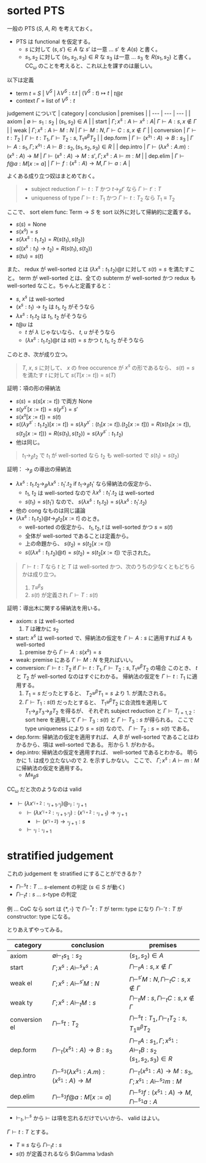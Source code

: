# sorted PTS
一般の PTS ($S$, $A$, $R$) を考えておく。
- PTS は functional を仮定する。
    - $s$ に対して $(s, s') \in A$ な $s'$ は一意 ... $s'$ を $A(s)$ と書く。
    - $s_1, s_2$ に対して $(s_1, s_2, s_3) \in R$ な $s_3$ は一意 ... $s_3$ を $R(s_1, s_2)$ と書く。
$\text{CC}_\omega$ のことを考えると、これ以上を課すのは厳しい。

以下は定義
- term $t$ = $S$ | $V^S$ | $\lambda V^S: t. t$ | $(V^S: t) \mapsto t$ | $t @ t$
- context $\Gamma$ = list of $V^S: t$

judgement について
| category | conclusion | premises |
| --- | --- | --- |
| axiom | $\emptyset \vdash s_1: s_2$ | $(s_1, s_2) \in A$ |
| start | $\Gamma; x^s: A \vdash x^s: A$| $\Gamma \vdash A: s, x \notin \Gamma$ |
| weak | $\Gamma; x^s: A \vdash M: N$ | $\Gamma \vdash M: N, \Gamma \vdash C: s, x \notin \Gamma$ |
| conversion | $\Gamma \vdash t: T_2$ | $\Gamma \vdash t: T_1, \Gamma \vdash T_2: s, T_1 \equiv^\beta T_2$ |
| dep.form | $\Gamma \vdash (x^{s_1}: A) \to B: s_3$ | $\Gamma \vdash A: s_1, \Gamma; x^{s_1}: A \vdash B: s_2, (s_1, s_2, s_3) \in R$ |
| dep.intro | $\Gamma \vdash (\lambda x^s: A. m): (x^s: A) \to M$ | $\Gamma \vdash (x^s: A) \to M: s', \Gamma; x^s: A \vdash m: M$ |
| dep.elim | $\Gamma \vdash f @ a: M[x := a]$ | $\Gamma \vdash f: (x^s: A) \to M, \Gamma \vdash a: A$ |

よくある成り立つ奴はまとめておく。
> - subject reduction $\Gamma \vdash t: T$ かつ $t \to_\beta t'$ なら $\Gamma \vdash t': T$
> - uniqueness of type $\Gamma \vdash t: T_1$ かつ $\Gamma \vdash t: T_2$ なら $T_1 \equiv T_2$

ここで、 sort elem func: $\text{Term} \to S$ を sort 以外に対して帰納的に定義する。
- $s(s) = \text{None}$
- $s(x^s) = s$
- $s(\lambda x^s: t_1. t_2) = R(s(t_1), s(t_2))$
- $s((x^s: t_1) \to t_2) = R(s(t_1), s(t_2))$
- $s(t u) = s(t)$

また、 redux が well-sorted とは $(\lambda x^s: t_1. t_2) @ t$ に対して $s(t) = s$ を満たすこと。
term が well-sorted とは、全ての subterm が well-sorted かつ redux も well-sorted なこと。ちゃんと定義すると：
- $s$, $x^s$ は well-sorted
- $(x^s: t_1) \to t_2$ は $t_1$, $t_2$ がそうなら
- $\lambda x^s: t_1. t_2$ は $t_1$, $t_2$ がそうなら
- $t @ u$ は
    - $t$ が $\lambda$ じゃないなら、 $t$, $u$ がそうなら
    - $(\lambda x^s: t_1. t_2) @ t$ は $s(t) = s$ かつ $t$, $t_1$, $t_2$ がそうなら

このとき、次が成り立つ。
> $T$, $x$, $s$ に対して、 $x$ の free occurence が $x^s$ の形であるなら、
> $s(t) = s$ を満たす $t$ に対して $s(T[x := t]) = s(T)$ 

証明：項の形の帰納法
- $s(s) = s(s[x := t])$ で両方 $\text{None}$
- $s(y^{s'}[x := t]) = s(y^{s'}) = s'$
- $s(x^{s}[x := t]) = s(t)$
- $s((\lambda y^{s'}: t_1. t_2)[x := t]) = s(\lambda y^{s'}: (t_1[x := t]). (t_2[x := t])) = R(s(t_1[x := t]), s(t_2[x := t])) = R(s(t_1), s(t_2)) = s(\lambda y^{s'}: t_1. t_2)$
- 他は同じ。

> $t_1 \to_\beta t_2$ で $t_1$ が well-sorted なら $t_2$ も well-sorted で $s(t_1) = s(t_2)$

証明： $\to_\beta$ の導出の帰納法
- $\lambda x^s: t_1. t_2 \to_\beta \lambda x^s: t_1'. t_2$ if $t_1 \to_\beta t_1'$ なら帰納法の仮定から、
    - $t_1$, $t_2$ は well-sorted なので $\lambda x^s: t_1'. t_2$ は well-sorted
    - $s(t_1) = s(t_1')$ なので、 $s(\lambda x^s: t_1. t_2) = s(\lambda x^s: t_1'. t_2)$
- 他の cong なものは同じ議論
- $(\lambda x^s: t_1. t_2) @ t \to_\beta t_2[x := t]$ のとき。
    - well-sorted の仮定から、 $t_1, t_2, t$ は well-sorted かつ $s = s(t)$
    - 全体が well-sorted であることは定義から。
    - 上の命題から、 $s(t_2) = s(t_2[x := t])$
    - $s((\lambda x^s: t_1. t_2)@ t) = s(t_2) = s(t_2[x := t])$ で示された。

> $\Gamma \vdash t: T$ なら $t$ と $T$ は well-sorted かつ、次のうちの少なくともどちらかは成り立つ。
>   1. $T \equiv^\beta s$
>   2. $s(t)$ が定義され $\Gamma \vdash T: s(t)$

証明：導出木に関する帰納法を用いる。
- axiom: $s$ は well-sorted
    1. $T$ は確かに $s_2$
- start: $x^s$ は well-sorted で、帰納法の仮定を $\Gamma \vdash A: s$ に適用すれば $A$ も well-sorted
    1. premise から $\Gamma \vdash A: s(x^s) = s$
- weak: premise にある $\Gamma \vdash M: N$ を見ればいい。
- conversion: $\Gamma \vdash t: T_2$ if $\Gamma \vdash t: T_1, \Gamma \vdash T_2: s, T_1 \equiv^\beta T_2$ の場合
    このとき、 $t$ と $T_2$ が well-sorted なのはすぐにわかる。
    帰納法の仮定を $\Gamma \vdash t: T_1$ に適用する。
    1. $T_1 = s$ だったとすると、 $T_2 \equiv^\beta T_1 = s$ より 1. が満たされる。
    2. $\Gamma \vdash T_1: s(t)$ だったとすると、 $T_1 \equiv^\beta T_2$ に合流性を適用して
        $T_1 \rightarrow_\beta T_3 \rightarrow_\beta T_2$ を得るが、
        それぞれ subject reduction と $\Gamma \vdash T_{i = 1, 2}: \text{sort here}$ を適用して $\Gamma \vdash T_3: s(t)$ と $\Gamma \vdash T_3: s$ が得られる。
        ここで type uniqueness により $s = s(t)$ なので、 $\Gamma \vdash T_2: s = s(t)$ である。
- dep.form: 帰納法の仮定を適用すれば、 $A, B$ が well-sorted であることはわかるから、項は well-sorted である。
    形から 1. がわかる。
- dep.intro: 帰納法の仮定を適用すれば、 well-sorted であるとわかる。
    明らかに 1. は成り立たないので 2. を示すしかない。
    ここで、 $\Gamma; x^s: A \vdash m: M$ に帰納法の仮定を適用する。
    - $M \equiv_\beta s$ 

$\text{CC}_\omega$ だと次のようなのは valid
- $\vdash (\lambda x^{\square_{i+2}}: \square_{i+1}. \square_j) @ \square_i: \square_{j+1}$
    - $\vdash (\lambda x^{\square_{i+2}}: \square_{i+1}. \square_j): (x^{\square_{i+2}}: \square_{i+1}) \to \square_{j+1}$
        - $\vdash (x^{\square_{i+2}}) \to \square_{j+1}: s$
    - $\vdash \square_{i}: \square_{i+1}$

# stratified judgement

これの judgement を stratified にすることができるか？
- $\Gamma \vdash^s t: T$ ... $s$-element の判定 ($s \in S$ が動く)
- $\Gamma \vdash_t t: s$ ... $s$-type の判定

例 ... CoC なら sort は $\{*, \square\}$ で $\Gamma \vdash^* t: T$ が term: type になり $\Gamma \vdash^\square t: T$ が constructor: type になる。

とりあえずやってみる。

| category | conclusion | premises |
| --- | --- | --- |
| axiom | $\emptyset \vdash_t s_1: s_2$ | $(s_1, s_2) \in A$ |
| start | $\Gamma; x^s: A \vdash^s x^s: A$| $\Gamma \vdash_t A: s, x \notin \Gamma$ |
| weak el | $\Gamma; x^s: A \vdash^{s'} M: N$ | $\Gamma \vdash^{s'} M: N, \Gamma \vdash_t C: s, x \notin \Gamma$ |
| weak ty | $\Gamma; x^s: A \vdash_t M: s$ | $\Gamma \vdash_t M: s, \Gamma \vdash_t C: s, x \notin \Gamma$ |
| conversion el | $\Gamma \vdash^s t: T_2$ | $\Gamma \vdash^s t: T_1, \Gamma \vdash_t T_2: s, T_1 \equiv^\beta T_2$ |
| dep.form | $\Gamma \vdash_t (x^{s_1}: A) \to B: s_3$ | $\Gamma \vdash_t A: s_1, \Gamma; x^{s_1}: A \vdash_t B: s_2$ <br> $(s_1, s_2, s_3) \in R$ |
| dep.intro | $\Gamma \vdash^{s_3} (\lambda x^{s_1}: A. m): (x^{s_1}: A) \to M$ | $\Gamma \vdash_t (x^{s_1}: A) \to M: s_3$, <br> $\Gamma; x^{s_1}: A \vdash^{s_2} m: M$ |
| dep.elim | $\Gamma \vdash^{s_3} f @ a: M[x := a]$ | $\Gamma \vdash^{s_3} f: (x^{s_1}: A) \to M, \Gamma \vdash^{s_1} a: A$ |

- $\vdash_t, \vdash^s$ から $\vdash$ は項を忘れるだけでいいから、 valid はよい。

$\Gamma \vdash t: T$ とする。
- $T \equiv s$ なら $\Gamma \vdash_t t: s$
- $s(t)$ が定義されるなら $\Gamma \vdash
